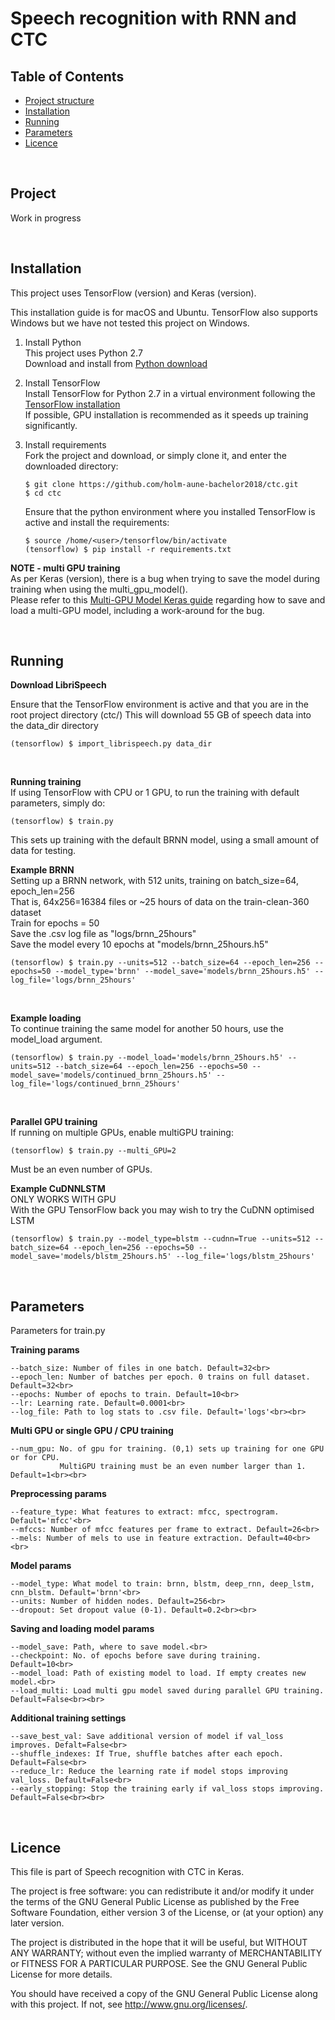 Speech recognition with RNN and CTC
======
Table of Contents
------
 * [Project structure](#project)
 * [Installation](#installation)
 * [Running](#running)
 * [Parameters](#params)
 * [Licence](#licence)

<a name="project"/>

<br>

## Project
Work in progress

<br>

<a name="installation"/>

## Installation
This project uses TensorFlow (version) and Keras (version).

This installation guide is for macOS and Ubuntu. 
TensorFlow also supports Windows but we have not tested this project on Windows.
1. Install Python  
This project uses Python 2.7  
Download and install from [Python download]

2. Install TensorFlow  
Install TensorFlow for Python 2.7 in a virtual environment following the [TensorFlow installation]  
If possible, GPU installation is recommended as it speeds up training significantly.

3. Install requirements  
Fork the project and download, or simply clone it, and enter the downloaded directory:
   ```
   $ git clone https://github.com/holm-aune-bachelor2018/ctc.git
   $ cd ctc
   ```
   Ensure that the python environment where you installed TensorFlow is active and install the             requirements:
   ```ubuntu
   $ source /home/<user>/tensorflow/bin/activate
   (tensorflow) $ pip install -r requirements.txt
   ```


**NOTE - multi GPU training**  
As per Keras (version), there is a bug when trying to save the model during training when using the multi_gpu_model().  
Please refer to this [Multi-GPU Model Keras guide] regarding how to save and load a multi-GPU model, including a work-around for the bug.

<br>

<a name="running"/>

## Running

**Download LibriSpeech** 

Ensure that the TensorFlow environment is active and that you are in the root project directory (ctc/)
This will download 55 GB of speech data into the data_dir directory

```
(tensorflow) $ import_librispeech.py data_dir 

```
<br> 

**Running training** <br>
If using TensorFlow with CPU or 1 GPU, to run the training with default parameters, simply do:
``` 
(tensorflow) $ train.py
```
This sets up training with the default BRNN model, using a small amount of data for testing. <br> 

**Example BRNN** <br>
Setting up a BRNN network, with 512 units, training on batch_size=64, epoch_len=256 <br>
That is, 64x256=16384 files or ~25 hours of data on the train-clean-360 dataset <br>
Train for epochs = 50 <br>
Save the .csv log file as "logs/brnn_25hours" <br>
Save the model every 10 epochs at "models/brnn_25hours.h5" <br>

```
(tensorflow) $ train.py --units=512 --batch_size=64 --epoch_len=256 --epochs=50 --model_type='brnn' --model_save='models/brnn_25hours.h5' --log_file='logs/brnn_25hours'  
```
<br> 

**Example loading** <br>
To continue training the same model for another 50 hours, use the model_load argument.
```
(tensorflow) $ train.py --model_load='models/brnn_25hours.h5' --units=512 --batch_size=64 --epoch_len=256 --epochs=50 --model_save='models/continued_brnn_25hours.h5' --log_file='logs/continued_brnn_25hours'  
```
<br> 

**Parallel GPU training** <br>
If running on multiple GPUs, enable multiGPU training:
```
(tensorflow) $ train.py --multi_GPU=2
```
Must be an even number of GPUs. <br> 

**Example CuDNNLSTM** <br>
ONLY WORKS WITH GPU <br>
With the GPU TensorFlow back you may wish to try the CuDNN optimised LSTM

```
(tensorflow) $ train.py --model_type=blstm --cudnn=True --units=512 --batch_size=64 --epoch_len=256 --epochs=50 --model_save='models/blstm_25hours.h5' --log_file='logs/blstm_25hours'
```

<br>

<a name="params"/>

## Parameters
Parameters for train.py

**Training params** <br>
```
--batch_size: Number of files in one batch. Default=32<br>
--epoch_len: Number of batches per epoch. 0 trains on full dataset. Default=32<br>
--epochs: Number of epochs to train. Default=10<br>
--lr: Learning rate. Default=0.0001<br>
--log_file: Path to log stats to .csv file. Default='logs'<br><br>
```

**Multi GPU or single GPU / CPU training** <br>
```
--num_gpu: No. of gpu for training. (0,1) sets up training for one GPU or for CPU.
           MultiGPU training must be an even number larger than 1. Default=1<br><br>
```

**Preprocessing params**<br>
```
--feature_type: What features to extract: mfcc, spectrogram. Default='mfcc'<br>
--mfccs: Number of mfcc features per frame to extract. Default=26<br>
--mels: Number of mels to use in feature extraction. Default=40<br><br>
```

**Model params**<br>
```
--model_type: What model to train: brnn, blstm, deep_rnn, deep_lstm, cnn_blstm. Default='brnn'<br>
--units: Number of hidden nodes. Default=256<br>
--dropout: Set dropout value (0-1). Default=0.2<br><br>
```

**Saving and loading model params**<br>
```
--model_save: Path, where to save model.<br>
--checkpoint: No. of epochs before save during training. Default=10<br>
--model_load: Path of existing model to load. If empty creates new model.<br>
--load_multi: Load multi gpu model saved during parallel GPU training. Default=False<br><br>
```

**Additional training settings**<br>
```
--save_best_val: Save additional version of model if val_loss improves. Defalt=False<br>
--shuffle_indexes: If True, shuffle batches after each epoch. Default=False<br>
--reduce_lr: Reduce the learning rate if model stops improving val_loss. Default=False<br>
--early_stopping: Stop the training early if val_loss stops improving. Default=False<br><br>
```

<a name="licence"/>
<br>

## Licence
This file is part of Speech recognition with CTC in Keras.

The project is free software: you can redistribute it and/or modify
it under the terms of the GNU General Public License as published by
the Free Software Foundation, either version 3 of the License, or
(at your option) any later version.

The project is distributed in the hope that it will be useful,
but WITHOUT ANY WARRANTY; without even the implied warranty of
MERCHANTABILITY or FITNESS FOR A PARTICULAR PURPOSE.  See the
GNU General Public License for more details.

You should have received a copy of the GNU General Public License
along with this project. If not, see <http://www.gnu.org/licenses/>.
   


[Python download]: https://www.python.org/downloads/
[TensorFlow installation]: https://www.tensorflow.org/install/
[Multi-GPU Model Keras guide]: https://blog.datawow.io/multi-gpu-model-keras-ef463bf965d9

